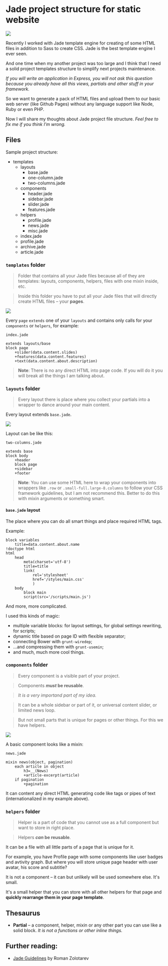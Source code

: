 # Jade project structure for static website

![](http://i.imgur.com/pBvNagg.png)

Recently I worked with Jade template engine for creating of some HTML files in addition to Sass to create CSS. Jade is the best template engine I ever seen.

And one time when my another project was too large and I think that I need a solid project templates structure to simplify next projects maintenance.

*If you will write an application in Express, you will not ask this question because you already have all this views, partials and other stuff in your framework.*

So we want to generate a pack of HTML files and upload them to our basic web server (like Github Pages) without any language support like Node, Ruby or even PHP.

Now I will share my thoughts about Jade project file structure. *Feel free to fix me if you think I’m wrong.*

## Files

Sample project structure:

- templates
	- layouts
		- base.jade
		- one-column.jade
		- two-columns.jade
	- components
		- header.jade
		- sidebar.jade
		- slider.jade
		- features.jade
	- helpers
		- profile.jade
		- news.jade
		- misc.jade
	- index.jade
	- profile.jade
	- archive.jade
	- article.jade

### `templates` folder

> Folder that contains all your Jade files because all of they are templates: layouts, components, helpers, files with one mixin inside, etc.

> Inside this folder you have to put all your Jade files that will directly create HTML files – your **pages**.

![](http://i.imgur.com/w0XsmHO.png)

Every `page` `extends` one of your `layouts` and contains only calls for your `components` or `helpers`, for example:

`index.jade`

```jade
extends layouts/base
block page
	+slider(data.content.slides)
	+features(data.content.features)
	+text(data.content.about.description)
```

> **Note**: There is no any direct HTML into page code. If you will do it you will break all the things I am talking about.

### `layouts` folder

> Every layout there is place where you collect your partials into a wrapper to dance around your main content.

Every layout extends `base.jade`.

![](http://i.imgur.com/DRfoa7l.png)

Layout can be like this:

`two-columns.jade`

```jade
extends base
block body
	+header
	block page
	+sidebar
	+footer
```

> **Note**: You can use some HTML here to wrap your components into wrappers like `.row` or `.small-full.large-8.columns` to follow your CSS framework guidelines, but I am not recommend this. Better to do this with mixin arguments or something smart.

#### `base.jade` layout

The place where you can do all smart things and place required HTML tags.

Example:

```jade
block variables
	title=data.content.about.name
!doctype html
html
	head
		meta(charset='utf-8')
		title=title
		link(
			rel='stylesheet'
			href='/styles/main.css'
			)
	body
		block main
		script(src='/scripts/main.js')
```

And more, more complicated.

I used this kinds of magic:

- multiple variable blocks: for layout settings, for global settings rewriting, for scripts;
- dynamic title based on page ID with flexible separator;
- connecting Bower with `grunt-wiredep`;
- …and compressing them with `grunt-usemin`;
- and much, much more cool things.

### `components` folder

> Every component is a visible part of your project.

> Components ***must* be reusable**.

> *It is a very importand part of my idea.*

> It can be a whole sidebar or part of it, or universal content slider, or limited news loop.

> But not small parts that is unique for pages or other things. For this we have helpers.

![](http://i.imgur.com/h4HmU4D.png)

A basic component looks like a mixin:

`news.jade`

```jade
mixin news(object, pagination)
	each article in object
		h3=__(News)
		+article-excerpt(article)
	if pagination
		+pagination
```

It can content any direct HTML generating code like tags or pipes of text (internationalized in my example above).

### `helpers` folder

> Helper is a part of code that you cannot use as a full component but want to store in right place.

>  Helpers ***can* be reusable**.

It can be a file with all little parts of a page that is unique for it.

For example, you have Profile page with some components like user badges and avtivity graph. But where you will store unique page header with user avatar, his score and subtitle?

It is not a component – it can but unlikely will be used somewhere else. It's small.

It's a small helper that you can store with all other helpers for that page and **quickly rearrange them in your page template**.

## Thesaurus

- **Partial** – a component, helper, mixin or any other part you can use like a solid block. *It is not a functions or other inline things.*

## Further reading:

- [Jade Guidelines](https://github.com/plentiful/guidelines/blob/master/jade.md) by Roman Zolotarev
